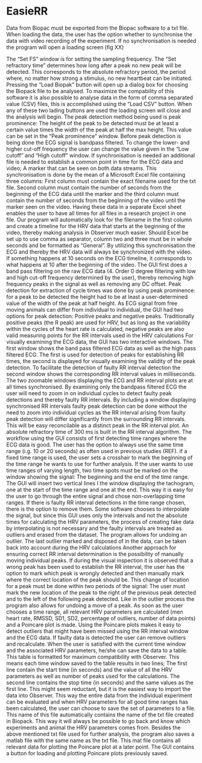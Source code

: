 # EasieRR
Data from Biopac must be exported from the Biopac software to a txt file. When loading the data, the user has the option whether to synchronise the data with video recording of the experiment. If no synchronisation is needed the program will open a loading screen (fig XX)
 
The “Set FS” window is for setting the sampling frequency. The “Set refractory time” determines how long after a peak no new peak will be detected. This corresponds to the absolute refractory period, the period where, no matter how strong a stimulus, no new heartbeat can be initiated. Pressing the “Load Biopak” button will open up a dialog box for choosing the Biopack file to be analysed. To maximize the compability of this software it is also possible to analyse data in the form of comma separated value (CSV) files, this is accomplished using the “Load CSV” button. When any of these two lading buttons are used the loading screen will close and the analysis will begin. The peak detection method being used is peak prominence: The height of the peak to be detected must be at least a certain value times the width of the peak at half the max height. This value can be set in the “Peak prominence” window. Before peak detection is being done the ECG signal is bandpass filtered. To change the lower- and higher cut-off frequency the user can change the value given in the “Low cutoff” and “High cutoff” window.
If synchronisation is needed an additional file is needed to establish a common point in time for the ECG data and video; A marker that can be seen on both data streams. This synchronisation is done by the mean of a Microsoft Excel file containing three columns: First column must contain the exact filename used for the txt file. Second column must contain the number of seconds from the beginning of the ECG data until the marker and the third column must contain the number of seconds from the beginning of the video until the marker seen on the video. Having these data in a separate Excel sheet enables the user to have all times for all files in a research project in one file. Our program will automatically look for the filename in the first column and create a timeline for the HRV data that starts at the beginning of the video, thereby making analysis in Observer much easier. Should Excel be set up to use comma as separator, column two and three must be in whole seconds and be formatted as “General”. By utilizing this synchronisation the ECG and thereby the HRV data will always be synchronized with the video. If something happens at 10 seconds on the ECG timeline, it corresponds to what happens at 10 after the beginning of the video.
The GUI first does a band pass filtering on the raw ECG data (4. Order 0 degree filtering with low and high cut-off frequency determined by the user), thereby removing high frequency peaks in the signal as well as removing any DC offset.
Peak detection for extraction of cycle times was done by using peak prominence: for a peak to be detected the height had to be at least a user-determined value of the width of the peak at half height. As ECG signal from free moving animals can differ from individual to individual, the GUI had two options for peak detection: Positive peaks and negative peaks. Traditionally positive peaks (the R peak) are used for HRV, but as long as the variability within the cycles of the heart rate is calculated, negative peaks are also valid measuring points for the RR intervals used in the HRV calculations
For visually examining the ECG data, the GUI has two interactive windows. The first window shows the band pass filtered ECG data as well as the high pass filtered ECG. The first is used for detection of peaks for establishing RR times, the second is displayed for visually examining the validity of the peak detection. To facilitate the detection of faulty RR interval detection the second window shows the corresponding RR interval values in milliseconds. The two zoomable windows displaying the ECG and RR interval plots are at all times synchronised. By examining only the bandpass filtered ECG the user will need to zoom in on individual cycles to detect faulty peak detections and thereby faulty RR intervals. By including a window displaying synchronised RR intervals faulty peak detection can be done without the need to zoom into individual cycles as the RR interval arising from faulty peak detection will differ significantly from the surrounding RR intervals. This will be easy reconcilable as a distinct peak in the RR interval plot. An absolute refractory time of 300 ms is built in the RR interval algorithm.
The workflow using the GUI consists of first detecting time ranges where the ECG data is good. The user has the option to always use the same time range (i.g. 10 or 20 seconds) as often used in previous studies (REF). if a fixed time range is used, the user sets a crosshair to mark the beginning of the time range he wants to use for further analysis. If the user wants to use time ranges of varying length, two time spots must be marked on the window showing the signal: The beginning and the end of the time range. The GUI will insert two vertical lines I the window displaying the tachogram, one at the start of the time range and one at the end. This way it is easy for the user to go through the entire signal and chose non-overlapping time ranges. 
If there is faulty RR interval detections in the time range chosen, there is the option to remove them. Some software chooses to interpolate the signal, but since this GUI uses only the intervals and not the absolute times for calculating the HRV parameters, the process of creating fake data by interpolating is not necessary and the faulty intervals are treated as outliers and erased from the dataset. The program allows for undoing an outlier. The last outlier marked and disposed of in the data, can be taken back into account during the HRV calculations
Another approach for ensuring correct RR interval determination is the possibility of manually moving individual peaks. If during the visual inspection it is observed that a wrong peak has been used to establish the RR interval, the user has the option to mark which peak is wrongly detected and then manually mark where the correct location of the peak should be. This change of location for a peak must be done within two periods of the signal: The user must mark the new location of the peak to the right of the previous peak detected and to the left of the following peak detected. Like in the outlier process the program also allows for undoing a move of a peak.
As soon as the user chooses a time range, all relevant HRV parameters are calculated (men heart rate, RMSSD, SD1, SD2, percentage of outliers, number of data points) and a Poincare plot is made. Using the Poincare plots makes it easy to detect outliers that might have been missed using the RR interval window and the ECG data. If faulty data is detected the user can remove outliers and recalculate.
When the user is satisfied with the current time window and the associated HRV parameters, he/she can save the data to a table. This table is formatted for maximum compatibility with Observer. This means each time window saved to the table results in two lines; The first line contain the start time (in seconds) and the value of all the HRV parameters as well as number of  peaks used for the calculations. The second line contains the stop time (in seconds) and the same values as the first line. This might seem reductant, but it is the easiest way to import the data into Observer.
This way the entire data from the individual experiment can be evaluated and when HRV parameters for all good time ranges has been calculated, the user can choose to save the set of parameters to a file. This name of this file automatically contains the name of the txt file created in Biopack. This way it will always be possible to go back and know which experiments and animal the HRV parameters comes from. Besides the above mentioned txt file used for further analysis, the program also saves a matlab file with the same name as the txt file. This mat file contains all relevant data for plotting the Poincare plot at a later point. The GUI contains a button for loading and plotting Poincare plots previously saved.
